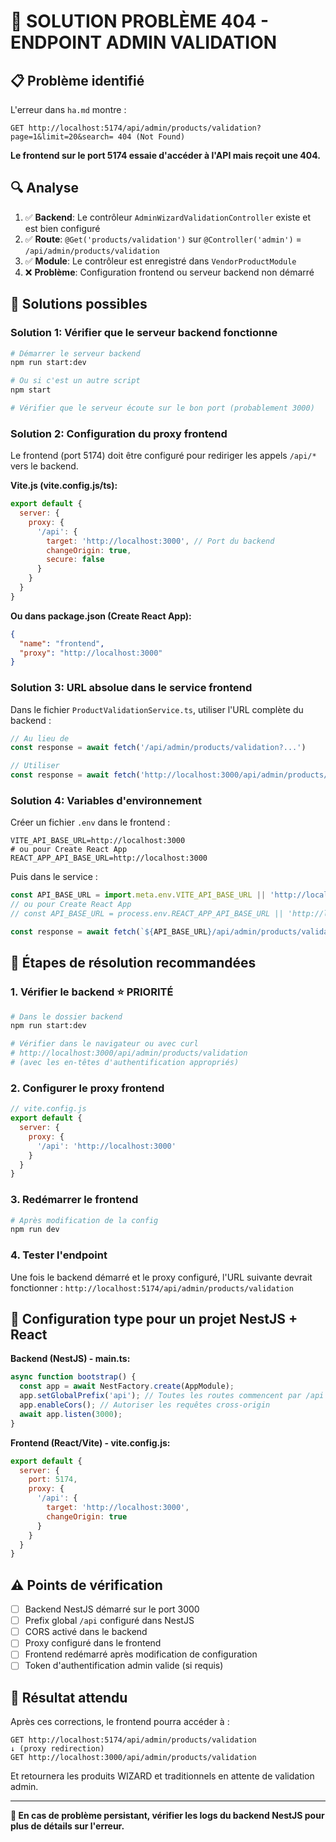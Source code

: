 # 🚨 SOLUTION PROBLÈME 404 - ENDPOINT ADMIN VALIDATION

## 📋 Problème identifié

L'erreur dans `ha.md` montre :
```
GET http://localhost:5174/api/admin/products/validation?page=1&limit=20&search= 404 (Not Found)
```

**Le frontend sur le port 5174 essaie d'accéder à l'API mais reçoit une 404.**

## 🔍 Analyse

1. ✅ **Backend**: Le contrôleur `AdminWizardValidationController` existe et est bien configuré
2. ✅ **Route**: `@Get('products/validation')` sur `@Controller('admin')` = `/api/admin/products/validation`
3. ✅ **Module**: Le contrôleur est enregistré dans `VendorProductModule`
4. ❌ **Problème**: Configuration frontend ou serveur backend non démarré

## 🎯 Solutions possibles

### **Solution 1: Vérifier que le serveur backend fonctionne**

```bash
# Démarrer le serveur backend
npm run start:dev

# Ou si c'est un autre script
npm start

# Vérifier que le serveur écoute sur le bon port (probablement 3000)
```

### **Solution 2: Configuration du proxy frontend**

Le frontend (port 5174) doit être configuré pour rediriger les appels `/api/*` vers le backend.

**Vite.js (vite.config.js/ts):**
```javascript
export default {
  server: {
    proxy: {
      '/api': {
        target: 'http://localhost:3000', // Port du backend
        changeOrigin: true,
        secure: false
      }
    }
  }
}
```

**Ou dans package.json (Create React App):**
```json
{
  "name": "frontend",
  "proxy": "http://localhost:3000"
}
```

### **Solution 3: URL absolue dans le service frontend**

Dans le fichier `ProductValidationService.ts`, utiliser l'URL complète du backend :

```javascript
// Au lieu de
const response = await fetch('/api/admin/products/validation?...')

// Utiliser
const response = await fetch('http://localhost:3000/api/admin/products/validation?...')
```

### **Solution 4: Variables d'environnement**

Créer un fichier `.env` dans le frontend :
```
VITE_API_BASE_URL=http://localhost:3000
# ou pour Create React App
REACT_APP_API_BASE_URL=http://localhost:3000
```

Puis dans le service :
```javascript
const API_BASE_URL = import.meta.env.VITE_API_BASE_URL || 'http://localhost:3000';
// ou pour Create React App
// const API_BASE_URL = process.env.REACT_APP_API_BASE_URL || 'http://localhost:3000';

const response = await fetch(`${API_BASE_URL}/api/admin/products/validation?...`)
```

## 🚀 Étapes de résolution recommandées

### 1. **Vérifier le backend** ⭐ PRIORITÉ
```bash
# Dans le dossier backend
npm run start:dev

# Vérifier dans le navigateur ou avec curl
# http://localhost:3000/api/admin/products/validation
# (avec les en-têtes d'authentification appropriés)
```

### 2. **Configurer le proxy frontend**
```javascript
// vite.config.js
export default {
  server: {
    proxy: {
      '/api': 'http://localhost:3000'
    }
  }
}
```

### 3. **Redémarrer le frontend**
```bash
# Après modification de la config
npm run dev
```

### 4. **Tester l'endpoint**
Une fois le backend démarré et le proxy configuré, l'URL suivante devrait fonctionner :
`http://localhost:5174/api/admin/products/validation`

## 🔧 Configuration type pour un projet NestJS + React

**Backend (NestJS) - main.ts:**
```typescript
async function bootstrap() {
  const app = await NestFactory.create(AppModule);
  app.setGlobalPrefix('api'); // Toutes les routes commencent par /api
  app.enableCors(); // Autoriser les requêtes cross-origin
  await app.listen(3000);
}
```

**Frontend (React/Vite) - vite.config.js:**
```javascript
export default {
  server: {
    port: 5174,
    proxy: {
      '/api': {
        target: 'http://localhost:3000',
        changeOrigin: true
      }
    }
  }
}
```

## ⚠️ Points de vérification

- [ ] Backend NestJS démarré sur le port 3000
- [ ] Prefix global `/api` configuré dans NestJS
- [ ] CORS activé dans le backend
- [ ] Proxy configuré dans le frontend
- [ ] Frontend redémarré après modification de configuration
- [ ] Token d'authentification admin valide (si requis)

## 🎯 Résultat attendu

Après ces corrections, le frontend pourra accéder à :
```
GET http://localhost:5174/api/admin/products/validation
↓ (proxy redirection)
GET http://localhost:3000/api/admin/products/validation
```

Et retournera les produits WIZARD et traditionnels en attente de validation admin.

---

**🚨 En cas de problème persistant, vérifier les logs du backend NestJS pour plus de détails sur l'erreur.**